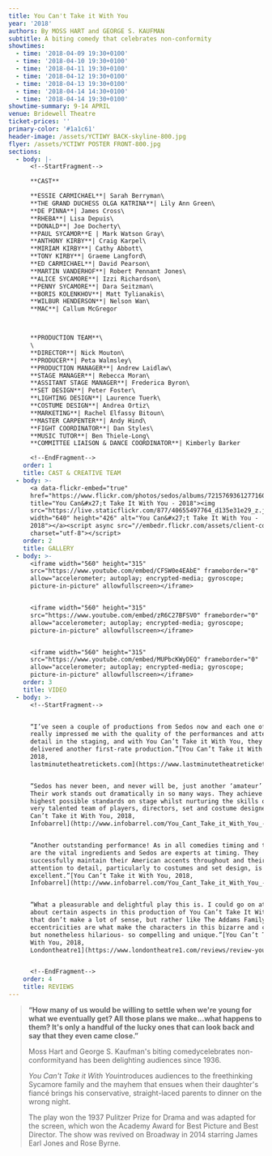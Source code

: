 ```yaml
---
title: You Can't Take it With You
year: '2018'
authors: By MOSS HART and GEORGE S. KAUFMAN
subtitle: A biting comedy that celebrates non-conformity
showtimes:
  - time: '2018-04-09 19:30+0100'
  - time: '2018-04-10 19:30+0100'
  - time: '2018-04-11 19:30+0100'
  - time: '2018-04-12 19:30+0100'
  - time: '2018-04-13 19:30+0100'
  - time: '2018-04-14 14:30+0100'
  - time: '2018-04-14 19:30+0100'
showtime-summary: 9-14 APRIL
venue: Bridewell Theatre
ticket-prices: ''
primary-color: '#1a1c61'
header-image: /assets/YCTIWY BACK-skyline-800.jpg
flyer: /assets/YCTIWY POSTER FRONT-800.jpg
sections:
  - body: |-
      <!--StartFragment-->

      **CAST**

      **ESSIE CARMICHAEL**| Sarah Berryman\
      **THE GRAND DUCHESS OLGA KATRINA**| Lily Ann Green\
      **DE PINNA**| James Cross\
      **RHEBA**| Lisa Depuis\
      **DONALD**| Joe Docherty\
      **PAUL SYCAMOR**E | Mark Watson Gray\
      **ANTHONY KIRBY**| Craig Karpel\
      **MIRIAM KIRBY**| Cathy Abbott\
      **TONY KIRBY**| Graeme Langford\
      **ED CARMICHAEL**| David Pearson\
      **MARTIN VANDERHOF**| Robert Pennant Jones\
      **ALICE SYCAMORE**| Izzi Richardson\
      **PENNY SYCAMORE**| Dara Seitzman\
      **BORIS KOLENKHOV**| Matt Tylianakis\
      **WILBUR HENDERSON**| Nelson Wan\
      **MAC**| Callum McGregor



      **PRODUCTION TEAM**\
      \
      **DIRECTOR**| Nick Mouton\
      **PRODUCER**| Peta Walmsley\
      **PRODUCTION MANAGER**| Andrew Laidlaw\
      **STAGE MANAGER**| Rebecca Moran\
      **ASSITANT STAGE MANAGER**| Frederica Byron\
      **SET DESIGN**| Peter Foster\
      **LIGHTING DESIGN**| Laurence Tuerk\
      **COSTUME DESIGN**| Andrea Ortiz\
      **MARKETING**| Rachel Elfassy Bitoun\
      **MASTER CARPENTER**| Andy Hind\
      **FIGHT COORDINATOR**| Dan Styles\
      **MUSIC TUTOR**| Ben Thiele-Long\
      **COMMITTEE LIAISON & DANCE COORDINATOR**| Kimberly Barker

      <!--EndFragment-->
    order: 1
    title: CAST & CREATIVE TEAM
  - body: >-
      <a data-flickr-embed="true"
      href="https://www.flickr.com/photos/sedos/albums/72157693612771604"
      title="You Can&#x27;t Take It With You - 2018"><img
      src="https://live.staticflickr.com/877/40655497764_d135e31e29_z.jpg"
      width="640" height="426" alt="You Can&#x27;t Take It With You -
      2018"></a><script async src="//embedr.flickr.com/assets/client-code.js"
      charset="utf-8"></script>
    order: 2
    title: GALLERY
  - body: >-
      <iframe width="560" height="315"
      src="https://www.youtube.com/embed/CFSW0e4EAbE" frameborder="0"
      allow="accelerometer; autoplay; encrypted-media; gyroscope;
      picture-in-picture" allowfullscreen></iframe>


      <iframe width="560" height="315"
      src="https://www.youtube.com/embed/zR6C27BFSV0" frameborder="0"
      allow="accelerometer; autoplay; encrypted-media; gyroscope;
      picture-in-picture" allowfullscreen></iframe>


      <iframe width="560" height="315"
      src="https://www.youtube.com/embed/MUPbcKWyDEQ" frameborder="0"
      allow="accelerometer; autoplay; encrypted-media; gyroscope;
      picture-in-picture" allowfullscreen></iframe>
    order: 3
    title: VIDEO
  - body: >-
      <!--StartFragment-->


      “I’ve seen a couple of productions from Sedos now and each one of them has
      really impressed me with the quality of the performances and attention to
      detail in the staging, and with You Can’t Take it With You, they have
      delivered another first-rate production.”[You Can’t Take it With You,
      2018,
      lastminutetheatretickets.com](https://www.lastminutetheatretickets.com/londonwestend/review-you-cant-take-it-with-you-bridewell-theatre/)


      “Sedos has never been, and never will be, just another ‘amateur’ company!
      Their work stands out dramatically in so many ways. They achieve the
      highest possible standards on stage whilst nurturing the skills of their
      very talented team of players, directors, set and costume designers.”[You
      Can’t Take it With You, 2018,
      Infobarrel](http://www.infobarrel.com/You_Cant_Take_it_With_You_-_A_Sedos_Production)


      “Another outstanding performance! As in all comedies timing and teamwork
      are the vital ingredients and Sedos are experts at timing. They
      successfully maintain their American accents throughout and their
      attention to detail, particularly to costumes and set design, is
      excellent.”[You Can’t Take it With You, 2018,
      Infobarrel](http://www.infobarrel.com/You_Cant_Take_it_With_You_-_A_Sedos_Production)


      “What a pleasurable and delightful play this is. I could go on at length
      about certain aspects in this production of You Can’t Take It With You
      that don’t make a lot of sense, but rather like The Addams Family, the
      eccentricities are what make the characters in this bizarre and chaotic –
      but nonetheless hilarious- so compelling and unique.”[You Can’t Take it
      With You, 2018,
      Londontheatre1](https://www.londontheatre1.com/reviews/review-you-cant-take-it-with-you-bridewell-theatre/)


      <!--EndFragment-->
    order: 4
    title: REVIEWS
---
```

> <!--StartFragment-->
>
> **“How many of us would be willing to settle when we're young for what we eventually get? All those plans we make...what happens to them? It's only a handful of the lucky ones that can look back and say that they even came close.”**
>
> Moss Hart and George S. Kaufman's biting comedycelebrates non-conformityand has been delighting audiences since 1936.
>
> *You Can't Take it With You*introduces audiences to the freethinking Sycamore family and the mayhem that ensues when their daughter's fiancé brings his conservative, straight-laced parents to dinner on the wrong night.
>
> The play won the 1937 Pulitzer Prize for Drama and was adapted for the screen, which won the Academy Award for Best Picture and Best Director. The show was revived on Broadway in 2014 starring James Earl Jones and Rose Byrne.
>
> <!--EndFragment-->
